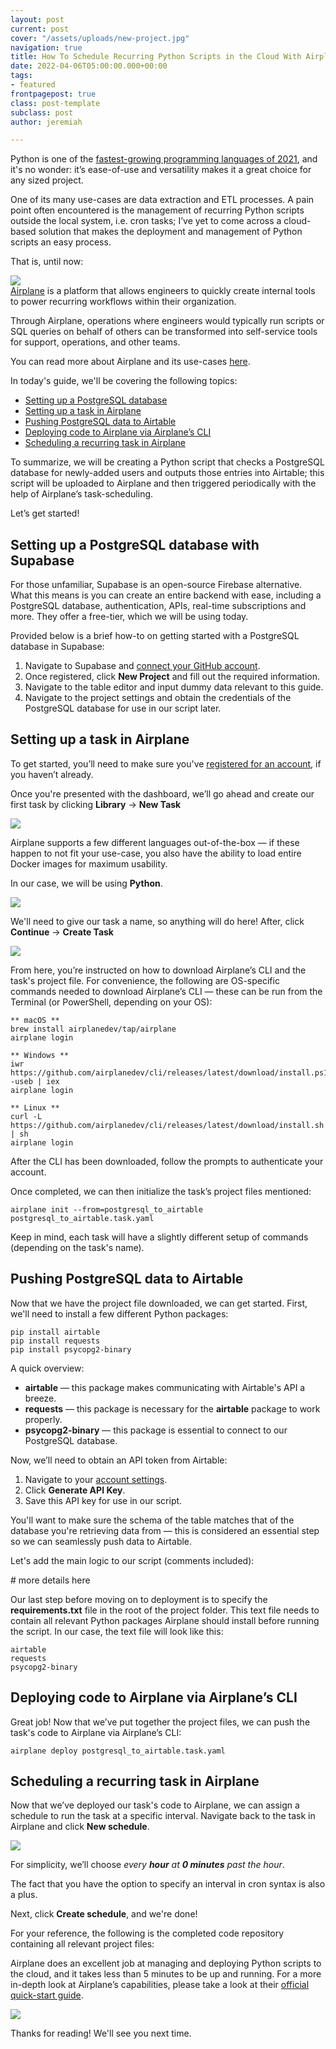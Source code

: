 ```yaml
---
layout: post
current: post
cover: "/assets/uploads/new-project.jpg"
navigation: true
title: How To Schedule Recurring Python Scripts in the Cloud With Airplane’s Task-Scheduling
date: 2022-04-06T05:00:00.000+00:00
tags:
- featured
frontpagepost: true
class: post-template
subclass: post
author: jeremiah

---
```

<p>Python is one of the <a href="https://www.jetbrains.com/lp/devecosystem-2021/">fastest-growing programming languages of 2021</a>, and it's no wonder: it’s ease-of-use and versatility makes it a great choice for any sized project. </p>One of its many use-cases are data extraction and ETL processes. A pain point often encountered is the management of recurring Python scripts outside the local system, i.e. cron tasks; I’ve yet to come across a cloud-based solution that makes the deployment and management of Python scripts an easy process.

That is, until now:

![](/assets/uploads/airplane-cover.png)  
[Airplane](https://www.airplane.dev) is a platform that allows engineers to quickly create internal tools to power recurring workflows within their organization.

Through Airplane, operations where engineers would typically run scripts or SQL queries on behalf of others can be transformed into self-service tools for support, operations, and other teams.

You can read more about Airplane and its use-cases [here]().

In today's guide, we'll be covering the following topics:

* <a href="#setting-up-postgresql">Setting up a PostgreSQL database</a>
* <a href="#setting-up-a-task">Setting up a task in Airplane</a>
* <a href="#pushing-to-postgresql">Pushing PostgreSQL data to Airtable</a>
* <a href="#deploying-to-airplane">Deploying code to Airplane via Airplane’s CLI</a>
* <a href="#scheduling-a-task">Scheduling a recurring task in Airplane</a>

To summarize, we will be creating a Python script that checks a PostgreSQL database for newly-added users and outputs those entries into Airtable; this script will be uploaded to Airplane and then triggered periodically with the help of Airplane’s task-scheduling.

Let’s get started!

<h2 id="setting-up-postgresql">Setting up a PostgreSQL database with Supabase</h2>

For those unfamiliar, Supabase is an open-source Firebase alternative. What this means is you can create an entire backend with ease, including a PostgreSQL database, authentication, APIs, real-time subscriptions and more. They offer a free-tier, which we will be using today.

Provided below is a brief how-to on getting started with a PostgreSQL database in Supabase:

1. Navigate to Supabase and [connect your GitHub account](https://app.supabase.io).
2. Once registered, click **New Project** and fill out the required information.
3. Navigate to the table editor and input dummy data relevant to this guide.
4. Navigate to the project settings and obtain the credentials of the PostgreSQL database for use in our script later.

<h2 id="setting-up-a-task">Setting up a task in Airplane</h2>

To get started, you’ll need to make sure you've [registered for an account](https://app.airplane.dev/signup), if you haven’t already.

Once you're presented with the dashboard, we’ll go ahead and create our first task by clicking **Library** → **New Task**

![](/assets/uploads/new-task.png)

Airplane supports a few different languages out-of-the-box — if these happen to not fit your use-case, you also have the ability to load entire Docker images for maximum usability.

In our case, we will be using **Python**.

![](/assets/uploads/define-task.png)

We'll need to give our task a name, so anything will do here! After, click **Continue** → **Create Task**

![](/assets/uploads/init-task.png)

From here, you’re instructed on how to download Airplane’s CLI and the task's project file. For convenience, the following are OS-specific commands needed to download Airplane’s CLI — these can be run from the Terminal (or PowerShell, depending on your OS):

    ** macOS **
    brew install airplanedev/tap/airplane
    airplane login

    ** Windows **
    iwr https://github.com/airplanedev/cli/releases/latest/download/install.ps1 -useb | iex
    airplane login

    ** Linux **
    curl -L https://github.com/airplanedev/cli/releases/latest/download/install.sh | sh
    airplane login

After the CLI has been downloaded, follow the prompts to authenticate your account.

Once completed, we can then initialize the task’s project files mentioned:

    airplane init --from=postgresql_to_airtable postgresql_to_airtable.task.yaml

Keep in mind, each task will have a slightly different setup of commands (depending on the task's name).

<h2 id="pushing-to-postgresql">Pushing PostgreSQL data to Airtable</h2>

Now that we have the project file downloaded, we can get started. First, we'll need to install a few different Python packages:

    pip install airtable
    pip install requests
    pip install psycopg2-binary

A quick overview:

* **airtable** — this package makes communicating with Airtable's API a breeze.
* **requests** — this package is necessary for the **airtable** package to work properly.
* **psycopg2-binary** — this package is essential to connect to our PostgreSQL database.

Now, we’ll need to obtain an API token from Airtable:

1. Navigate to your [account settings](https://airtable.com/account).
2. Click **Generate API Key**.
3. Save this API key for use in our script.

You'll want to make sure the schema of the table matches that of the database you're retrieving data from — this is considered an essential step so we can seamlessly push data to Airtable.

Let's add the main logic to our script (comments included):

\# more details here

Our last step before moving on to deployment is to specify the **requirements.txt** file in the root of the project folder. This text file needs to contain all relevant Python packages Airplane should install before running the script. In our case, the text file will look like this:

    airtable
    requests
    psycopg2-binary

<h2 id="deploying-to-airplane">Deploying code to Airplane via Airplane’s CLI</h2>

Great job! Now that we’ve put together the project files, we can push the task's code to Airplane via Airplane’s CLI:

    airplane deploy postgresql_to_airtable.task.yaml

<h2 id="scheduling-a-task">Scheduling a recurring task in Airplane</h2>

Now that we’ve deployed our task's code to Airplane, we can assign a schedule to run the task at a specific interval. Navigate back to the task in Airplane and click **New schedule**.

![](/assets/uploads/scheduling.png)

For simplicity, we’ll choose _every **hour** at **0 minutes** past the hour_.

The fact that you have the option to specify an interval in cron syntax is also a plus.

Next, click **Create schedule**, and we're done!

For your reference, the following is the completed code repository containing all relevant project files:

Airplane does an excellent job at managing and deploying Python scripts to the cloud, and it takes less than 5 minutes to be up and running. For a more in-depth look at Airplane’s capabilities, please take a look at their [official quick-start guide](https://docs.airplane.dev/getting-started/quickstart-guide).

![](/assets/uploads/giphy.gif)

Thanks for reading! We'll see you next time.